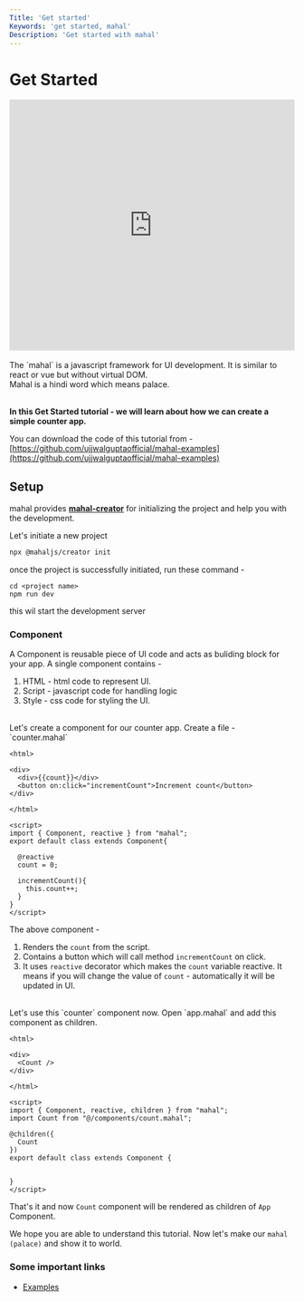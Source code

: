```yaml
---
Title: 'Get started'
Keywords: 'get started, mahal'
Description: 'Get started with mahal'
---
```


# Get Started

<iframe width="100%" height="443" src="https://www.youtube.com/embed/6S9iMpv57Bg?list=PLdsO1qVTxvBVCBkNR-stLZGhEtCRfJQhh" title="Mahal.js Introduction" frameborder="0" allow="accelerometer; autoplay; clipboard-write; encrypted-media; gyroscope; picture-in-picture" allowfullscreen></iframe>
<br><br>
The `mahal` is a javascript framework for UI development. It is similar to react or vue but without virtual DOM. 

<div class="highlight">
Mahal is a hindi word which means palace.
</div>
<br>


**In this Get Started tutorial - we will learn about how we can create a simple counter app.**

You can download the code of this tutorial from - [https://github.com/ujjwalguptaofficial/mahal-examples](https://github.com/ujjwalguptaofficial/mahal-examples)

## Setup

mahal provides [**mahal-creator**](https://github.com/ujjwalguptaofficial/mahal-creator) for initializing the project and help you with the development.

Let's initiate a new project

```bash
npx @mahaljs/creator init
```

once the project is successfully initiated, run these command -

```
cd <project name>
npm run dev
```

this wil start the development server 

### Component

A Component is reusable piece of UI code and acts as buliding block for your app. A single component contains - 

1. HTML - html code to represent UI.
2. Script - javascript code for handling logic
3. Style - css code for styling the UI.

<br>
Let's create a component for our counter app. Create a file - `counter.mahal`

```
<html>

<div>
  <div>{{count}}</div>
  <button on:click="incrementCount">Increment count</button>
</div>

</html>

<script>
import { Component, reactive } from "mahal";
export default class extends Component{

  @reactive
  count = 0;

  incrementCount(){
    this.count++;
  }
}
</script>

```

The above component - 

1. Renders the `count` from the script.
2. Contains a button which will call method `incrementCount` on click.
3. It uses `reactive` decorator which makes the `count` variable reactive. It means if you will change the value of `count` - automatically it will be updated in UI.

<br>
Let's use this `counter` component now. Open `app.mahal` and add this component as children.

```
<html>

<div>
  <Count />
</div>

</html>

<script>
import { Component, reactive, children } from "mahal";
import Count from "@/components/count.mahal";

@children({
  Count
})
export default class extends Component {

   
}
</script>
```

That's it and now `Count` component will be rendered as children of `App` Component.


We hope you are able to understand this tutorial. Now let's make our `mahal (palace)` and show it to world. 

### Some important links

- [Examples](https://github.com/ujjwalguptaofficial/mahal-examples)
